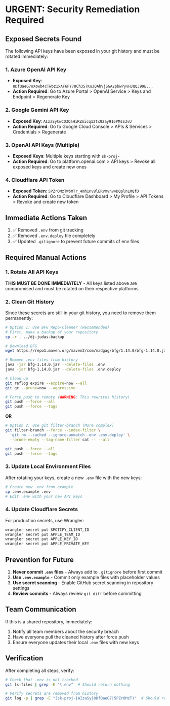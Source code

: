 # URGENT: Security Remediation Required

## Exposed Secrets Found

The following API keys have been exposed in your git history and must be rotated immediately:

### 1. Azure OpenAI API Key
- **Exposed Key**: `8DfQaeG7oXowb4cTwbz1xAF6FY78Ch3S7KuJQAhVjSGA2pbwPyvHJQQJ99B...`
- **Action Required**: Go to Azure Portal > OpenAI Service > Keys and Endpoint > Regenerate Key

### 2. Google Gemini API Key  
- **Exposed Key**: `AIzaSyCwCO3QaHiRZmicq12tx92ay916PMsS3vU`
- **Action Required**: Go to Google Cloud Console > APIs & Services > Credentials > Regenerate

### 3. OpenAI API Keys (Multiple)
- **Exposed Keys**: Multiple keys starting with `sk-proj-`
- **Action Required**: Go to platform.openai.com > API keys > Revoke all exposed keys and create new ones

### 4. Cloudflare API Token
- **Exposed Token**: `5PZrOMzTWbMTr_4mh1nv8lERVmvnvvDQplnLMQfD`
- **Action Required**: Go to Cloudflare Dashboard > My Profile > API Tokens > Revoke and create new token

## Immediate Actions Taken

1. ✅ Removed `.env` from git tracking
2. ✅ Removed `.env.deploy` file completely
3. ✅ Updated `.gitignore` to prevent future commits of env files

## Required Manual Actions

### 1. Rotate All API Keys
**THIS MUST BE DONE IMMEDIATELY** - All keys listed above are compromised and must be rotated on their respective platforms.

### 2. Clean Git History
Since these secrets are still in your git history, you need to remove them permanently:

```bash
# Option 1: Use BFG Repo-Cleaner (Recommended)
# First, make a backup of your repository
cp -r . ../dj-judas-backup

# Download BFG
wget https://repo1.maven.org/maven2/com/madgag/bfg/1.14.0/bfg-1.14.0.jar

# Remove .env files from history
java -jar bfg-1.14.0.jar --delete-files .env
java -jar bfg-1.14.0.jar --delete-files .env.deploy

# Clean up
git reflog expire --expire=now --all
git gc --prune=now --aggressive

# Force push to remote (WARNING: This rewrites history)
git push --force --all
git push --force --tags
```

**OR**

```bash
# Option 2: Use git filter-branch (More complex)
git filter-branch --force --index-filter \
  'git rm --cached --ignore-unmatch .env .env.deploy' \
  --prune-empty --tag-name-filter cat -- --all

git push --force --all
git push --force --tags
```

### 3. Update Local Environment Files
After rotating your keys, create a new `.env` file with the new keys:

```bash
# Create new .env from example
cp .env.example .env
# Edit .env with your new API keys
```

### 4. Update Cloudflare Secrets
For production secrets, use Wrangler:

```bash
wrangler secret put SPOTIFY_CLIENT_ID
wrangler secret put APPLE_TEAM_ID
wrangler secret put APPLE_KEY_ID
wrangler secret put APPLE_PRIVATE_KEY
```

## Prevention for Future

1. **Never commit `.env` files** - Always add to `.gitignore` before first commit
2. **Use `.env.example`** - Commit only example files with placeholder values
3. **Use secret scanning** - Enable GitHub secret scanning in repository settings
4. **Review commits** - Always review `git diff` before committing

## Team Communication

If this is a shared repository, immediately:
1. Notify all team members about the security breach
2. Have everyone pull the cleaned history after force push
3. Ensure everyone updates their local `.env` files with new keys

## Verification

After completing all steps, verify:
```bash
# Check that .env is not tracked
git ls-files | grep -E "\.env"  # Should return nothing

# Verify secrets are removed from history
git log -p | grep -E "(sk-proj-|AIzaSy|8DfQaeG7|5PZrOMzT)"  # Should return nothing after cleanup
```